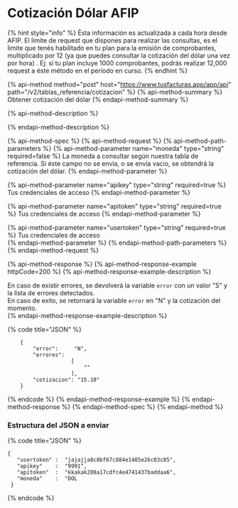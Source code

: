 # Cotización Dólar AFIP

{% hint style="info" %}
Ésta información es actualizada a cada hora desde AFIP.  El límite de request que dispones para realizar las consultas, es el  limite que tenés habilitado en tu plan  para la emisión de comprobantes, multiplicado por 12 \(ya que puedes consultar la cotización del dólar una vez por hora\) . Ej: si tu plan incluye 1000 comprobantes, podrás realizar 12,000 request a éste método en el período en curso.
{% endhint %}

{% api-method method="post" host="https://www.tusfacturas.app/app/api" path="/v2/tablas\_referencia/cotizacion" %}
{% api-method-summary %}
Obtener cotización del dólar
{% endapi-method-summary %}

{% api-method-description %}

{% endapi-method-description %}

{% api-method-spec %}
{% api-method-request %}
{% api-method-path-parameters %}
{% api-method-parameter name="moneda" type="string" required=false %}
La moneda a consultar según nuestra tabla de referencia. Si éste campo no se envía, o se envía vacio, se obtendrá la cotización del dólar.
{% endapi-method-parameter %}

{% api-method-parameter name="apikey" type="string" required=true %}
Tus credenciales de acceso
{% endapi-method-parameter %}

{% api-method-parameter name="apitoken" type="string" required=true %}
Tus credenciales de acceso
{% endapi-method-parameter %}

{% api-method-parameter name="usertoken" type="string" required=true %}
Tus credenciales de acceso  
{% endapi-method-parameter %}
{% endapi-method-path-parameters %}
{% endapi-method-request %}

{% api-method-response %}
{% api-method-response-example httpCode=200 %}
{% api-method-response-example-description %}
  
En caso de existir errores, se devolverá la variable `error` con un valor "S" y la lista de errores detectados.  
En caso de exito, se retornará la variable `error`  en "N" y la cotización del momento.  
{% endapi-method-response-example-description %}

{% code title="JSON" %}
```
    {
        "error":     "N",
        "errores":
                    [
                        ""
                    ],
        "cotizacion": "15.10"
    }
```
{% endcode %}
{% endapi-method-response-example %}
{% endapi-method-response %}
{% endapi-method-spec %}
{% endapi-method %}

### Estructura del JSON a enviar

{% code title="JSON" %}
```text
{
   "usertoken" :  "jajajja8c8bf67c884e1405e26c03c85",
   "apikey"    :  "9991",
   "apitoken"  :  "kkakak208a17cdfc4e4741437baddaa6",
   "moneda"    :  "DOL
 }
```
{% endcode %}

